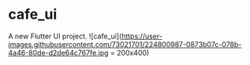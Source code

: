 # cafe_ui

A new Flutter UI project.
![cafe_ui](https://user-images.githubusercontent.com/73021701/224800987-0873b07c-078b-4a46-80de-d2de64c767fe.jpg = 200x400)
